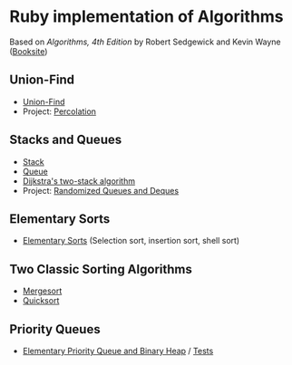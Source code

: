 # Ruby implementation of Algorithms
Based on *Algorithms, 4th Edition* by Robert Sedgewick and Kevin Wayne ([Booksite](http://algs4.cs.princeton.edu/))

## Union-Find
* [Union-Find](./week_1/union_find.rb)
* Project: [Percolation](./week_1/percolation)

## Stacks and Queues
* [Stack](./week_2/stack.rb)
* [Queue](./week_2/queue.rb)
* [Dijkstra's two-stack algorithm](./week_2/evaluate.rb)
* Project: [Randomized Queues and Deques](./week_2/queues)

## Elementary Sorts
* [Elementary Sorts](./week_2/elementary_sorts.rb) (Selection sort, insertion sort, shell sort)

## Two Classic Sorting Algorithms
* [Mergesort](./week_3/mergesort.rb)
* [Quicksort](./week_3/quicksort.rb)

## Priority Queues
* [Elementary Priority Queue and Binary Heap](./week_4/priority_queue.rb) / [Tests](./week_4/priority_queue_test.rb)
